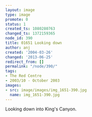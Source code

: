```yaml
---
layout: image
type: image
promote: 0
status: 1
created_ts: 1080280763
changed_ts: 1372159365
node_id: 390
title: 01651 Looking down
author: anj
created: '2004-03-26'
changed: '2013-06-25'
redirect_from: []
permalink: "/node/390/"
tags:
- The Red Centre
- 2003/10 - October 2003
images:
- src: image/images/img_1651-390.jpg
  name: img_1651-390.jpg
---
```

Looking down into King's Canyon.
